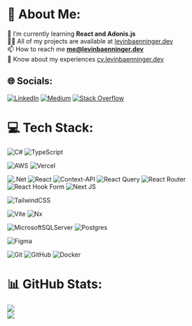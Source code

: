 # 💫 About Me:
🌱 I’m currently learning **React and Adonis.js**<br>👨‍💻 All of my projects are available at [levinbaenninger.dev](https://levinbaenninger.dev)<br>📫 How to reach me **me@levinbaenninger.dev**<br>📄 Know about my experiences [cv.levinbaenninger.dev](https://cv.levinbaenninger.dev)


## 🌐 Socials:
[![LinkedIn](https://img.shields.io/badge/LinkedIn-%230077B5.svg?logo=linkedin&logoColor=white)](https://linkedin.com/in/levinbaenninger) [![Medium](https://img.shields.io/badge/Medium-12100E?logo=medium&logoColor=white)](https://medium.com/@@levinbaenninger) [![Stack Overflow](https://img.shields.io/badge/-Stackoverflow-FE7A16?logo=stack-overflow&logoColor=white)](https://stackoverflow.com/users/15753770) 

# 💻 Tech Stack:
![C#](https://img.shields.io/badge/c%23-%23239120.svg?style=for-the-badge&logo=csharp&logoColor=white) ![TypeScript](https://img.shields.io/badge/typescript-%23007ACC.svg?style=for-the-badge&logo=typescript&logoColor=white)

![AWS](https://img.shields.io/badge/AWS-%23FF9900.svg?style=for-the-badge&logo=amazon-aws&logoColor=white) ![Vercel](https://img.shields.io/badge/vercel-%23000000.svg?style=for-the-badge&logo=vercel&logoColor=white) 

![.Net](https://img.shields.io/badge/.NET-5C2D91?style=for-the-badge&logo=.net&logoColor=white) ![React](https://img.shields.io/badge/react-%2320232a.svg?style=for-the-badge&logo=react&logoColor=%2361DAFB) ![Context-API](https://img.shields.io/badge/Context--Api-000000?style=for-the-badge&logo=react) ![React Query](https://img.shields.io/badge/-React%20Query-FF4154?style=for-the-badge&logo=react%20query&logoColor=white) ![React Router](https://img.shields.io/badge/React_Router-CA4245?style=for-the-badge&logo=react-router&logoColor=white) ![React Hook Form](https://img.shields.io/badge/React%20Hook%20Form-%23EC5990.svg?style=for-the-badge&logo=reacthookform&logoColor=white) ![Next JS](https://img.shields.io/badge/Next-black?style=for-the-badge&logo=next.js&logoColor=white)

![TailwindCSS](https://img.shields.io/badge/tailwindcss-%2338B2AC.svg?style=for-the-badge&logo=tailwind-css&logoColor=white)

![Vite](https://img.shields.io/badge/vite-%23646CFF.svg?style=for-the-badge&logo=vite&logoColor=white) ![Nx](https://img.shields.io/badge/nx-143055?style=for-the-badge&logo=nx&logoColor=white)

![MicrosoftSQLServer](https://img.shields.io/badge/Microsoft%20SQL%20Server-CC2927?style=for-the-badge&logo=microsoft%20sql%20server&logoColor=white) ![Postgres](https://img.shields.io/badge/postgres-%23316192.svg?style=for-the-badge&logo=postgresql&logoColor=white) 

![Figma](https://img.shields.io/badge/figma-%23F24E1E.svg?style=for-the-badge&logo=figma&logoColor=white) 

![Git](https://img.shields.io/badge/git-%23F05033.svg?style=for-the-badge&logo=git&logoColor=white) ![GitHub](https://img.shields.io/badge/github-%23121011.svg?style=for-the-badge&logo=github&logoColor=white) ![Docker](https://img.shields.io/badge/docker-%230db7ed.svg?style=for-the-badge&logo=docker&logoColor=white)

# 📊 GitHub Stats:
![](https://github-readme-streak-stats.herokuapp.com/?user=levinbaenninger&theme=catppuccin_mocha&hide_border=false)<br/>
![](https://github-readme-stats.vercel.app/api/top-langs/?username=levinbaenninger&theme=catppuccin_mocha&hide_border=false&include_all_commits=false&count_private=false&layout=compact)

<!-- Proudly created with GPRM ( https://gprm.itsvg.in ) -->
